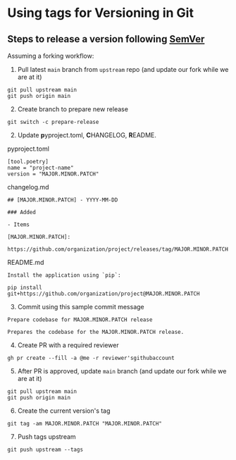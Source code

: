 # Using tags for Versioning in Git

## Steps to release a version following [SemVer](https://semver.org/)

Assuming a forking workflow:

1. Pull latest `main` branch from `upstream` repo (and update our fork while we are at it)

```
git pull upstream main
git push origin main
```

2. Create branch to prepare new release

```
git switch -c prepare-release
```

2. Update **p**yproject.toml, **C**HANGELOG, **R**EADME.

pyproject.toml

```
[tool.poetry]
name = "project-name"
version = "MAJOR.MINOR.PATCH"
```

changelog.md

```
## [MAJOR.MINOR.PATCH] - YYYY-MM-DD

### Added

- Items

[MAJOR.MINOR.PATCH]:
  https://github.com/organization/project/releases/tag/MAJOR.MINOR.PATCH
```

README.md

```
Install the application using `pip`:

pip install git+https://github.com/organization/project@MAJOR.MINOR.PATCH

```

3. Commit using this sample commit message

```
Prepare codebase for MAJOR.MINOR.PATCH release

Prepares the codebase for the MAJOR.MINOR.PATCH release.
```

4. Create PR with a required reviewer

```
gh pr create --fill -a @me -r reviewer'sgithubaccount
```

5. After PR is approved, update `main` branch (and update our fork while we are at it)

```
git pull upstream main
git push origin main
```

6. Create the current version's tag

```
git tag -am MAJOR.MINOR.PATCH "MAJOR.MINOR.PATCH"
```

7. Push tags upstream

```
git push upstream --tags
```

